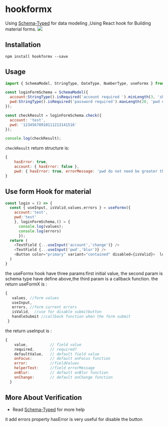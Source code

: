 # hookformx

Using [Schema-Typed](https://github.com/rsuite/schema-typed) for data modeling ,Using React hook for Building material forms.
<img src="https://i.loli.net/2019/09/04/qw8Xkdy9UgDs4OM.gif" />
## Installation

```
npm install hookformx --save
```

## Usage

```js
import { SchemaModel, StringType, DateType, NumberType, useFormx } from 'hookformx';

const loginFormSchema = SchemaModel({
  account:StringType().isRequired('account required ').minLength(3, 'should not be less than 3'),
  pwd:StringType().isRequired('password required').maxLength(20, 'pwd do not need be greater than 20')
});

const checkResult = loginFormSchema.check({
  account: 'test',
  pwd: '12345678910111213141516'
});

console.log(checkResult);
```

`checkResult` return structure is:

```js
{
    hasError: true,
    account: { hasError: false },
    pwd: { hasError: true, errorMessage: 'pwd do not need be greater than 20' }
}
```

## Use form Hook for material

```js
const login = () => {
  const { useInput, isValid,values,errors } = useFormx({
    account:'test',
    pwd:'test'
    }, loginFormSchema,() = {
      console.log(values);
      console.log(errors)
      });
  return (
    <TextField {...useInput('account','change')} />
    <TextField {...useInput('pwd','blur')} />
    <Button color="primary" variant="contained" disabled={isValid}>  login  </Button>
  )
}
```
 the useFormx hook have three params:first initial value, the second param is schema type have define above,the third param is a callback function.
 the return useFormX is :
 ```js
 {
    values, //form values
    useInput,
    errors, //form current errors
    isValid,  //use for disable submitbutton
    handleSubmit //callback function when the form submit
  }
  ```
the return useInput is :
```js
{
    value,          // field value
    required,       // required?
    defaultValue,   // default field value
    onFocus:        // default onFocus function
    error:          //fieldValues
    helperText:     //field errorMessage
    onBlur:         // default onBlur function
    onChange:       // default onChange function
  }
```

## More About Verification
- Read [Schema-Typed](https://github.com/rsuite/schema-typed) for more help

it add errors property hasError is very useful for disable the button
 


